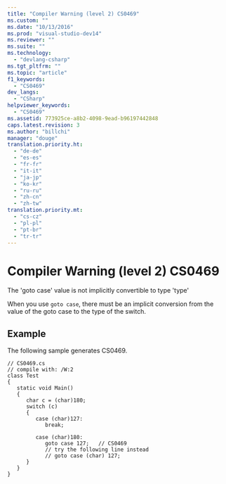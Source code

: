 ```yaml
---
title: "Compiler Warning (level 2) CS0469"
ms.custom: ""
ms.date: "10/13/2016"
ms.prod: "visual-studio-dev14"
ms.reviewer: ""
ms.suite: ""
ms.technology: 
  - "devlang-csharp"
ms.tgt_pltfrm: ""
ms.topic: "article"
f1_keywords: 
  - "CS0469"
dev_langs: 
  - "CSharp"
helpviewer_keywords: 
  - "CS0469"
ms.assetid: 773925ce-a8b2-4098-9ead-b96197442848
caps.latest.revision: 3
ms.author: "billchi"
manager: "douge"
translation.priority.ht: 
  - "de-de"
  - "es-es"
  - "fr-fr"
  - "it-it"
  - "ja-jp"
  - "ko-kr"
  - "ru-ru"
  - "zh-cn"
  - "zh-tw"
translation.priority.mt: 
  - "cs-cz"
  - "pl-pl"
  - "pt-br"
  - "tr-tr"
---
```

# Compiler Warning (level 2) CS0469
The 'goto case' value is not implicitly convertible to type 'type'  
  
 When you use `goto case`, there must be an implicit conversion from the value of the goto case to the type of the switch.  
  
## Example  
 The following sample generates CS0469.  
  
```  
// CS0469.cs  
// compile with: /W:2  
class Test  
{  
   static void Main()  
   {  
      char c = (char)180;  
      switch (c)  
      {  
         case (char)127:  
            break;  
  
         case (char)180:   
            goto case 127;   // CS0469  
            // try the following line instead  
            // goto case (char) 127;  
      }  
   }  
}  
```